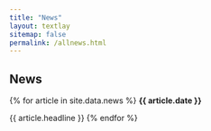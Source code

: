 ```yaml
---
title: "News"
layout: textlay
sitemap: false
permalink: /allnews.html
---
```


## News

<div class="jumbotron" style="background-color: transparent; border: none;">
{% for article in site.data.news %}
<b>{{ article.date }}</b>

{{ article.headline }}
{% endfor %}

</div>
